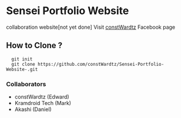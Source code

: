 # Sensei Portfolio Website
 collaboration website[not yet done]
 Visit [constWardtz](https://www.facebook.com/constWardtz/) Facebook page 
  
## How to Clone ?  
```
  git init
  git clone https://github.com/constWardtz/Sensei-Portfolio-Website-.git
```

### Collaborators 
 - constWardtz (Edward)
 - Kramdroid Tech (Mark)
 - Akashi (Daniel)

